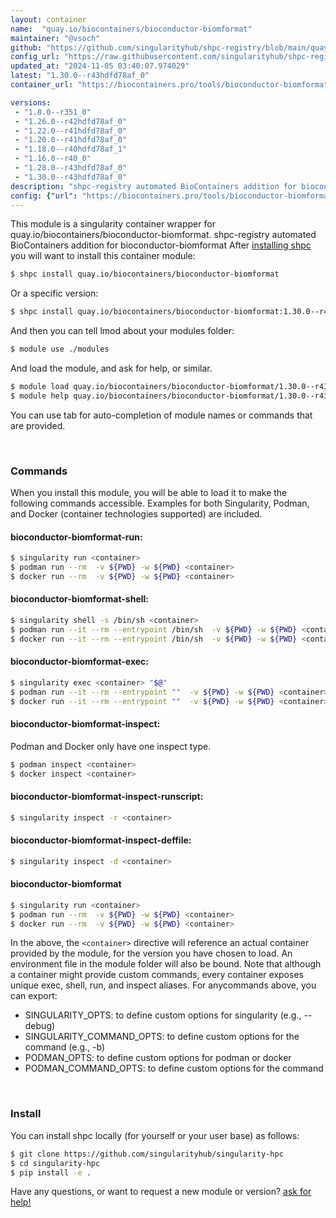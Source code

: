 ```yaml
---
layout: container
name:  "quay.io/biocontainers/bioconductor-biomformat"
maintainer: "@vsoch"
github: "https://github.com/singularityhub/shpc-registry/blob/main/quay.io/biocontainers/bioconductor-biomformat/container.yaml"
config_url: "https://raw.githubusercontent.com/singularityhub/shpc-registry/main/quay.io/biocontainers/bioconductor-biomformat/container.yaml"
updated_at: "2024-11-05 03:40:07.974029"
latest: "1.30.0--r43hdfd78af_0"
container_url: "https://biocontainers.pro/tools/bioconductor-biomformat"

versions:
 - "1.8.0--r351_0"
 - "1.26.0--r42hdfd78af_0"
 - "1.22.0--r41hdfd78af_0"
 - "1.20.0--r41hdfd78af_0"
 - "1.18.0--r40hdfd78af_1"
 - "1.16.0--r40_0"
 - "1.28.0--r43hdfd78af_0"
 - "1.30.0--r43hdfd78af_0"
description: "shpc-registry automated BioContainers addition for bioconductor-biomformat"
config: {"url": "https://biocontainers.pro/tools/bioconductor-biomformat", "maintainer": "@vsoch", "description": "shpc-registry automated BioContainers addition for bioconductor-biomformat", "latest": {"1.30.0--r43hdfd78af_0": "sha256:c46a3e91298415b0aa4d5e130294f2e9aae122d81ea882f7af459063f452c734"}, "tags": {"1.8.0--r351_0": "sha256:17a970f11e808e8f3a30a2490ae3c7b88177f4f49a92030fd0381c873aff9140", "1.26.0--r42hdfd78af_0": "sha256:b626cc9aeda70c955b5d17c11b41cbe2b9fab466621ad2080456163286f3baf0", "1.22.0--r41hdfd78af_0": "sha256:fa26c6b1abea085b296391a64cfdd8ee3d88f118fb8cc047ab9014764b796239", "1.20.0--r41hdfd78af_0": "sha256:64f8d6b13662fec97053122c8e8cd0d25b012c851931edda13116851cdd23a59", "1.18.0--r40hdfd78af_1": "sha256:d56452aea777a469305ad5ba097268689178a11aac9a6f9e24d33b1c1edfa982", "1.16.0--r40_0": "sha256:4239eb75dbedf61842d4e9669461bf7b325e0f9adea79ce5eda9c21d987193d8", "1.28.0--r43hdfd78af_0": "sha256:463ad051acf9ac6875b98a1e5da657204bc8b644af095222927e29552a751a7e", "1.30.0--r43hdfd78af_0": "sha256:c46a3e91298415b0aa4d5e130294f2e9aae122d81ea882f7af459063f452c734"}, "docker": "quay.io/biocontainers/bioconductor-biomformat"}
---
```


This module is a singularity container wrapper for quay.io/biocontainers/bioconductor-biomformat.
shpc-registry automated BioContainers addition for bioconductor-biomformat
After [installing shpc](#install) you will want to install this container module:


```bash
$ shpc install quay.io/biocontainers/bioconductor-biomformat
```

Or a specific version:

```bash
$ shpc install quay.io/biocontainers/bioconductor-biomformat:1.30.0--r43hdfd78af_0
```

And then you can tell lmod about your modules folder:

```bash
$ module use ./modules
```

And load the module, and ask for help, or similar.

```bash
$ module load quay.io/biocontainers/bioconductor-biomformat/1.30.0--r43hdfd78af_0
$ module help quay.io/biocontainers/bioconductor-biomformat/1.30.0--r43hdfd78af_0
```

You can use tab for auto-completion of module names or commands that are provided.

<br>

### Commands

When you install this module, you will be able to load it to make the following commands accessible.
Examples for both Singularity, Podman, and Docker (container technologies supported) are included.

#### bioconductor-biomformat-run:

```bash
$ singularity run <container>
$ podman run --rm  -v ${PWD} -w ${PWD} <container>
$ docker run --rm  -v ${PWD} -w ${PWD} <container>
```

#### bioconductor-biomformat-shell:

```bash
$ singularity shell -s /bin/sh <container>
$ podman run --it --rm --entrypoint /bin/sh  -v ${PWD} -w ${PWD} <container>
$ docker run --it --rm --entrypoint /bin/sh  -v ${PWD} -w ${PWD} <container>
```

#### bioconductor-biomformat-exec:

```bash
$ singularity exec <container> "$@"
$ podman run --it --rm --entrypoint ""  -v ${PWD} -w ${PWD} <container> "$@"
$ docker run --it --rm --entrypoint ""  -v ${PWD} -w ${PWD} <container> "$@"
```

#### bioconductor-biomformat-inspect:

Podman and Docker only have one inspect type.

```bash
$ podman inspect <container>
$ docker inspect <container>
```

#### bioconductor-biomformat-inspect-runscript:

```bash
$ singularity inspect -r <container>
```

#### bioconductor-biomformat-inspect-deffile:

```bash
$ singularity inspect -d <container>
```



#### bioconductor-biomformat

```bash
$ singularity run <container>
$ podman run --rm  -v ${PWD} -w ${PWD} <container>
$ docker run --rm  -v ${PWD} -w ${PWD} <container>
```


In the above, the `<container>` directive will reference an actual container provided
by the module, for the version you have chosen to load. An environment file in the
module folder will also be bound. Note that although a container
might provide custom commands, every container exposes unique exec, shell, run, and
inspect aliases. For anycommands above, you can export:

 - SINGULARITY_OPTS: to define custom options for singularity (e.g., --debug)
 - SINGULARITY_COMMAND_OPTS: to define custom options for the command (e.g., -b)
 - PODMAN_OPTS: to define custom options for podman or docker
 - PODMAN_COMMAND_OPTS: to define custom options for the command

<br>

### Install

You can install shpc locally (for yourself or your user base) as follows:

```bash
$ git clone https://github.com/singularityhub/singularity-hpc
$ cd singularity-hpc
$ pip install -e .
```

Have any questions, or want to request a new module or version? [ask for help!](https://github.com/singularityhub/singularity-hpc/issues)